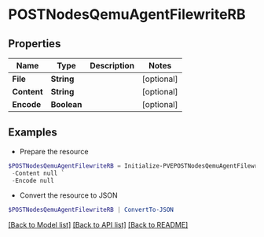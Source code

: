 # POSTNodesQemuAgentFilewriteRB
## Properties

Name | Type | Description | Notes
------------ | ------------- | ------------- | -------------
**File** | **String** |  | [optional] 
**Content** | **String** |  | [optional] 
**Encode** | **Boolean** |  | [optional] 

## Examples

- Prepare the resource
```powershell
$POSTNodesQemuAgentFilewriteRB = Initialize-PVEPOSTNodesQemuAgentFilewriteRB  -File null `
 -Content null `
 -Encode null
```

- Convert the resource to JSON
```powershell
$POSTNodesQemuAgentFilewriteRB | ConvertTo-JSON
```

[[Back to Model list]](../README.md#documentation-for-models) [[Back to API list]](../README.md#documentation-for-api-endpoints) [[Back to README]](../README.md)

